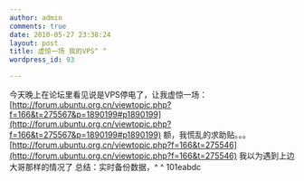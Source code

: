 ```yaml
---
author: admin
comments: true
date: 2010-05-27 23:38:24
layout: post
title: 虚惊一场 我的VPS^ ^
wordpress_id: 93

---
```


今天晚上在论坛里看见说是VPS停电了，让我虚惊一场： [http://forum.ubuntu.org.cn/viewtopic.php?f=166&t=275567&p=1890199#p1890199](http://forum.ubuntu.org.cn/viewtopic.php?f=166&t=275567&p=1890199#p1890199) 额，我慌乱的求助贴。。。 [http://forum.ubuntu.org.cn/viewtopic.php?f=166&t=275546](http://forum.ubuntu.org.cn/viewtopic.php?f=166&t=275546) 我以为遇到上边大哥那样的情况了 总结：实时备份数据，^ ^ 101eabdc

